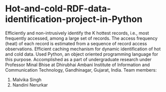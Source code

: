 # Hot-and-cold-RDF-data-identification-project-in-Python
Efficiently and non-intrusively identify the K hottest records, i.e., most frequently accessed, among a large set of records. The access frequency (heat) of each record is estimated from a sequence of record access observations. Efficient caching mechanism for dynamic identification of hot and cold data. Used Python, an object oriented programming language for this purpose.
Accomplished as a part of undergraduate research under Professor Minal Bhise at Dhirubhai Ambani Institute of Information and Communication Technology, Gandhinagar, Gujarat, India.
Team members:
1. Malvika Singh
2. Nandini Nerurkar
